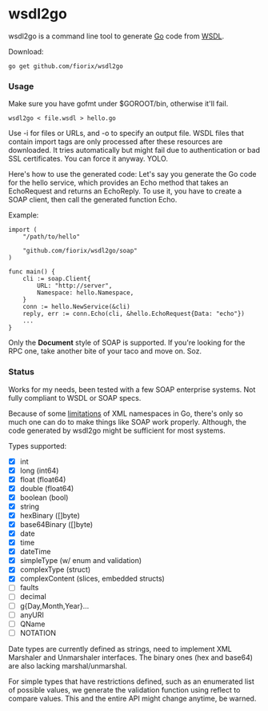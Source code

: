 # wsdl2go

wsdl2go is a command line tool to generate [Go](https://golang.org) code
from [WSDL](https://en.wikipedia.org/wiki/Web_Services_Description_Language).

Download:

```
go get github.com/fiorix/wsdl2go
```

### Usage

Make sure you have gofmt under $GOROOT/bin, otherwise it'll fail.

```
wsdl2go < file.wsdl > hello.go
```

Use -i for files or URLs, and -o to specify an output file. WSDL
files that contain import tags are only processed after these
resources are downloaded. It tries automatically but might fail
due to authentication or bad SSL certificates. You can force it
anyway. YOLO.

Here's how to use the generated code: Let's say you generate the
Go code for the hello service, which provides an Echo method that
takes an EchoRequest and returns an EchoReply. To use it, you have
to create a SOAP client, then call the generated function Echo.

Example:

```
import (
	"/path/to/hello"

	"github.com/fiorix/wsdl2go/soap"
)

func main() {
	cli := soap.Client{
		URL: "http://server",
		Namespace: hello.Namespace,
	}
	conn := hello.NewService(&cli)
	reply, err := conn.Echo(cli, &hello.EchoRequest{Data: "echo"})
	...
}
```

Only the **Document** style of SOAP is supported. If you're looking
for the RPC one, take another bite of your taco and move on. Soz.

### Status

Works for my needs, been tested with a few SOAP enterprise systems.
Not fully compliant to WSDL or SOAP specs.

Because of some [limitations](https://github.com/golang/go/issues/14407)
of XML namespaces in Go, there's only so much one can do to make
things like SOAP work properly. Although, the code generated by wsdl2go
might be sufficient for most systems.

Types supported:

- [x] int
- [x] long (int64)
- [x] float (float64)
- [x] double (float64)
- [x] boolean (bool)
- [x] string
- [x] hexBinary ([]byte)
- [x] base64Binary ([]byte)
- [x] date
- [x] time
- [x] dateTime
- [x] simpleType (w/ enum and validation)
- [x] complexType (struct)
- [x] complexContent (slices, embedded structs)
- [ ] faults
- [ ] decimal
- [ ] g{Day,Month,Year}...
- [ ] anyURI
- [ ] QName
- [ ] NOTATION

Date types are currently defined as strings, need to implement XML
Marshaler and Unmarshaler interfaces. The binary ones (hex and base64)
are also lacking marshal/unmarshal.

For simple types that have restrictions defined, such as an enumerated
list of possible values, we generate the validation function using reflect
to compare values. This and the entire API might change anytime,
be warned.
